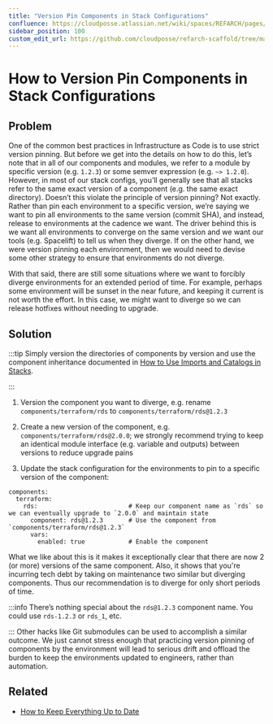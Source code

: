 ```yaml
---
title: "Version Pin Components in Stack Configurations"
confluence: https://cloudposse.atlassian.net/wiki/spaces/REFARCH/pages/1183973747/How+to+Version+Pin+Components+in+Stack+Configurations
sidebar_position: 100
custom_edit_url: https://github.com/cloudposse/refarch-scaffold/tree/main/docs/docs/how-to-guides/tutorials/how-to-version-pin-components-in-stack-configurations.md
---
```


# How to Version Pin Components in Stack Configurations

## Problem
One of the common best practices in Infrastructure as Code is to use strict version pinning. But before we get into the details on how to do this, let’s note that in all of our components and modules, we refer to a module by specific version (e.g. `1.2.3`) or some semver expression (e.g. `~> 1.2.0`). However, in most of our stack configs, you’ll generally see that all stacks refer to the same exact version of a component (e.g. the same exact directory). Doesn’t this violate the principle of version pinning? Not exactly. Rather than pin each environment to a specific version, we’re saying we want to pin all environments to the same version (commit SHA), and instead, release to environments at the cadence we want. The driver behind this is we want all environments to converge on the same version and we want our tools (e.g. Spacelift) to tell us when they diverge. If on the other hand, we were version pinning each environment, then we would need to devise some other strategy to ensure that environments do not diverge.

With that said, there are still some situations where we want to forcibly diverge environments for an extended period of time. For example, perhaps some environment will be sunset in the near future, and keeping it current is not worth the effort. In this case, we might want to diverge so we can release hotfixes without needing to upgrade.

## Solution

:::tip
Simply version the directories of components by version and use the component inheritance documented in [How to Use Imports and Catalogs in Stacks](/reference-architecture/how-to-guides/tutorials/how-to-use-imports-and-catalogs-in-stacks).

:::

1. Version the component you want to diverge, e.g. rename `components/terraform/rds` to `components/terraform/rds@1.2.3`

2. Create a new version of the component, e.g. `components/terraform/rds@2.0.0`; we strongly recommend trying to keep an identical module interface (e.g. variable and outputs) between versions to reduce upgrade pains

3. Update the stack configuration for the environments to pin to a specific version of the component:

```
components:
  terraform:
    rds:                         # Keep our component name as `rds` so we can eventually upgrade to `2.0.0` and maintain state
      component: rds@1.2.3       # Use the component from `components/terraform/rds@1.2.3`
      vars:
        enabled: true            # Enable the component

```

What we like about this is it makes it exceptionally clear that there are now 2 (or more) versions of the same component. Also, it shows that you're incurring tech debt by taking on maintenance two similar but diverging components. Thus our recommendation is to diverge for only short periods of time.

:::info
There’s nothing special about the `rds@1.2.3` component name. You could use `rds-1.2.3` or `rds_1`, etc.

:::
Other hacks like Git submodules can be used to accomplish a similar outcome. We just cannot stress enough that practicing version pinning of components by the environment will lead to serious drift and offload the burden to keep the environments updated to engineers, rather than automation.

## Related
- [How to Keep Everything Up to Date](/reference-architecture/how-to-guides/upgrades/how-to-keep-everything-up-to-date)


